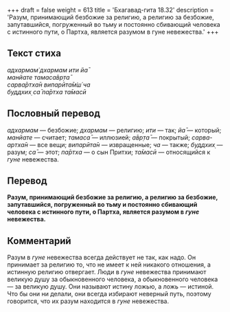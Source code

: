 +++
draft = false
weight = 613
title = 'Бхагавад-гита 18.32'
description = 'Разум, принимающий безбожие за религию, а религию за безбожие, запутавшийся, погруженный во тьму и постоянно сбивающий человека с истинного пути, о Партха, является разумом в гуне невежества.'
+++

## Текст стиха

_адхармам̇ дхармам ити йа̄  
манйате тамаса̄вр̣та̄  
сарва̄ртха̄н випарӣта̄м̇ш́ ча  
буддхих̣ са̄ па̄ртха та̄масӣ_

## Пословный перевод

_адхармам_ — безбожие; _дхармам_ — религию; _ити_ — так; _йа̄_ — который; _манйате_ — считает; _тамаса̄_ — иллюзией; _а̄вр̣та̄_ — покрытый; _сарва_\-_артха̄н_ — все вещи; _випарӣта̄н_ — извращенные; _ча_ — также; _буддхих̣_ — разум; _са̄_ — этот; _па̄ртха_ — о сын Притхи; _та̄масӣ_ — относящийся к _гуне_ невежества.

## Перевод

**Разум, принимающий безбожие за религию, а религию за безбожие, запутавшийся, погруженный во тьму и постоянно сбивающий человека с истинного пути, о Партха, является разумом в _гуне_ невежества.**

## Комментарий

Разум в _гуне_ невежества всегда действует не так, как надо. Он принимает за религию то, что не имеет к ней никакого отношения, а истинную религию отвергает. Люди в _гуне_ невежества принимают великую душу за обыкновенного человека, а обыкновенного человека — за великую душу. Они называют истину ложью, а ложь — истиной. Что бы они ни делали, они всегда избирают неверный путь, поэтому говорится, что их разум находится в _гуне_ невежества.
